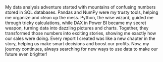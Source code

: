 
My data analysis adventure started with mountains of confusing numbers stored in SQL databases. Pandas and NumPy were my trusty tools, helping me organize and clean up the mess. Python, the wise wizard, guided me through tricky calculations, while DAX in Power BI became my secret weapon, turning data into dazzling pictures and charts. Together, they transformed those numbers into exciting stories, showing me exactly how our sales were doing. Every report I created was like a new chapter in the story, helping us make smart decisions and boost our profits. Now, my journey continues, always searching for new ways to use data to make our future even brighter!
